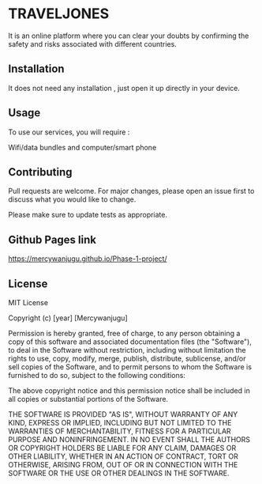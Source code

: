 # TRAVELJONES

It is an online platform where you can clear your doubts by confirming the safety and risks associated with different countries.

## Installation

It does not need any installation , just open it up directly in your device.

## Usage
To use our services, you will require :

Wifi/data bundles  and computer/smart phone


## Contributing
Pull requests are welcome. For major changes, please open an issue first to discuss what you would like to change.

Please make sure to update tests as appropriate.

## Github Pages link
https://mercywanjugu.github.io/Phase-1-project/

## License
MIT License

Copyright (c) [year] [Mercywanjugu]

Permission is hereby granted, free of charge, to any person obtaining a copy
of this software and associated documentation files (the "Software"), to deal
in the Software without restriction, including without limitation the rights
to use, copy, modify, merge, publish, distribute, sublicense, and/or sell
copies of the Software, and to permit persons to whom the Software is
furnished to do so, subject to the following conditions:

The above copyright notice and this permission notice shall be included in all
copies or substantial portions of the Software.

THE SOFTWARE IS PROVIDED "AS IS", WITHOUT WARRANTY OF ANY KIND, EXPRESS OR
IMPLIED, INCLUDING BUT NOT LIMITED TO THE WARRANTIES OF MERCHANTABILITY,
FITNESS FOR A PARTICULAR PURPOSE AND NONINFRINGEMENT. IN NO EVENT SHALL THE
AUTHORS OR COPYRIGHT HOLDERS BE LIABLE FOR ANY CLAIM, DAMAGES OR OTHER
LIABILITY, WHETHER IN AN ACTION OF CONTRACT, TORT OR OTHERWISE, ARISING FROM,
OUT OF OR IN CONNECTION WITH THE SOFTWARE OR THE USE OR OTHER DEALINGS IN THE
SOFTWARE.